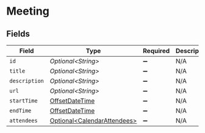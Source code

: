 # Meeting


## Fields

| Field                                                                                     | Type                                                                                      | Required                                                                                  | Description                                                                               |
| ----------------------------------------------------------------------------------------- | ----------------------------------------------------------------------------------------- | ----------------------------------------------------------------------------------------- | ----------------------------------------------------------------------------------------- |
| `id`                                                                                      | *Optional\<String>*                                                                       | :heavy_minus_sign:                                                                        | N/A                                                                                       |
| `title`                                                                                   | *Optional\<String>*                                                                       | :heavy_minus_sign:                                                                        | N/A                                                                                       |
| `description`                                                                             | *Optional\<String>*                                                                       | :heavy_minus_sign:                                                                        | N/A                                                                                       |
| `url`                                                                                     | *Optional\<String>*                                                                       | :heavy_minus_sign:                                                                        | N/A                                                                                       |
| `startTime`                                                                               | [OffsetDateTime](https://docs.oracle.com/javase/8/docs/api/java/time/OffsetDateTime.html) | :heavy_minus_sign:                                                                        | N/A                                                                                       |
| `endTime`                                                                                 | [OffsetDateTime](https://docs.oracle.com/javase/8/docs/api/java/time/OffsetDateTime.html) | :heavy_minus_sign:                                                                        | N/A                                                                                       |
| `attendees`                                                                               | [Optional\<CalendarAttendees>](../../models/components/CalendarAttendees.md)              | :heavy_minus_sign:                                                                        | N/A                                                                                       |